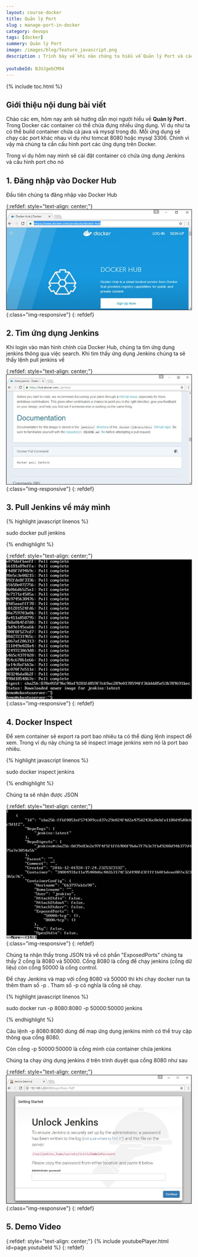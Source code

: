 ```yaml
---
layout: course-docker
title: Quản lý Port
slug : manage-port-in-docker
category: devops
tags: [docker]
summery: Quản lý Port
image: /images/blog/feature_javascript.png
description : Trình bày về khi nào chúng ta hiểu về Quản lý Port và cách cài đặt Quản lý Port.

youtubeId: BJUJgebCM94
---
```


{% include toc.html %}

## **Giới thiệu nội dung bài viết**

Chào các em, hôm nay anh sẽ hướng dẫn mọi người hiểu về <b> Quản lý Port </b>. 
Trong Docker các container có thể chứa đựng nhiều ứng dụng. Ví dụ như ta có thể build container chứa cả java và mysql trong đó. Mỗi ứng dụng sẽ chạy các port khác nhau ví dụ như tomcat 8080 hoặc mysql 3306. Chính vì vậy mà chúng ta cần cấu hình port các ứng dụng trên Docker.

Trong ví dụ hôm nay mình sẽ cài đặt container có chứa ứng dụng Jenkins và cấu hình port cho nó

## **1. Đăng nhập vào Docker Hub**

Đầu tiên chúng ta đăng nhập vào Docker Hub

{:refdef: style="text-align: center;"}
![reactjs ](/images/post/docker/simple_sing_up.jpeg){:class="img-responsive"}
{: refdef}

## **2. Tìm ứng dụng Jenkins**

Khi login vào màn hình chính của Docker Hub, chúng ta tìm ứng dụng jenkins thông qua việc search. Khi tìm thấy ứng dụng Jenkins chúng ta sẽ thấy lệnh pull jenkins về

{:refdef: style="text-align: center;"}
![reactjs ](/images/post/docker/local_ubuntu_server.jpeg){:class="img-responsive"}
{: refdef}

## **3. Pull Jenkins về máy mình**

{% highlight javascript  linenos %}

sudo docker pull jenkins 

{% endhighlight %}

{:refdef: style="text-align: center;"}
![reactjs ](/images/post/docker/inspect_image.jpeg){:class="img-responsive"}
{: refdef}

## **4. Docker Inspect**

Để xem container sẽ export ra port bao nhiêu ta có thể dùng lệnh inspect để xem. Trong ví dụ này chúng ta sẽ inspect image jenkins xem nó là port bao nhiêu.

{% highlight javascript  linenos %}

sudo docker inspect jenkins 

{% endhighlight %}

Chúng ta sẽ nhận được JSON 

{:refdef: style="text-align: center;"}
![reactjs ](/images/post/docker/docker_inspect_output.jpeg){:class="img-responsive"}
{: refdef}

Chúng ta nhận thấy trong JSON trả về có phần "ExposedPorts" chúng ta thấy 2 cổng là 8080 và 50000. Cổng 8080 là cổng để chạy jenkins (cổng dữ liệu) còn cổng 50000 là cổng control.

Để chạy Jenkins và map với cổng 8080 và 50000 thì khi chạy docker run ta thêm tham số -p . Tham số -p có nghĩa là cổng sẽ chạy.

{% highlight javascript  linenos %}

sudo docker run -p 8080:8080 -p 50000:50000 jenkins 

{% endhighlight %}

Câu lệnh -p 8080:8080 dùng để map ứng dụng jenkins mình có thể truy cập thông qua cổng 8080.

Còn cổng -p 50000:50000 là cổng mình của container chứa jenkins

Chúng ta chạy ứng dụng jenkins ở trên trình duyệt qua cổng 8080 như sau

{:refdef: style="text-align: center;"}
![reactjs ](/images/post/docker/unlock_jenkins.jpeg){:class="img-responsive"}
{: refdef}


## **5. Demo Video**

{:refdef: style="text-align: center;"}
{% include youtubePlayer.html id=page.youtubeId %}
{: refdef}







